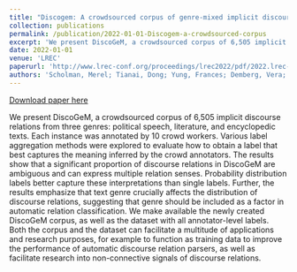 ```yaml
---
title: "Discogem: A crowdsourced corpus of genre-mixed implicit discourse relations"
collection: publications
permalink: /publication/2022-01-01-Discogem-a-crowdsourced-corpus
excerpt: 'We present DiscoGeM, a crowdsourced corpus of 6,505 implicit discourse relations from three genres: political speech, literature, and encyclopedic texts. Each instance was annotated by 10 crowd workers. Various label aggregation methods were explored to evaluate how to obtain a label that best captures the meaning inferred by the crowd annotators. The results show that a significant proportion of discourse relations in DiscoGeM are ambiguous and can express multiple relation senses. Probability distribution labels better capture these interpretations than single labels. Further, the results emphasize that text genre crucially affects the distribution of discourse relations, suggesting that genre should be included as a factor in automatic relation classification. We make available the newly created DiscoGeM corpus, as well as the dataset with all annotator-level labels. Both the corpus and the dataset can facilitate a multitude of applications and research purposes, for example to function as training data to improve the performance of automatic discourse relation parsers, as well as facilitate research into non-connective signals of discourse relations.'
date: 2022-01-01
venue: 'LREC'
paperurl: 'http://www.lrec-conf.org/proceedings/lrec2022/pdf/2022.lrec-1.351.pdf'
authors: 'Scholman, Merel; Tianai, Dong; Yung, Frances; Demberg, Vera; '
---
```


<a href='http://www.lrec-conf.org/proceedings/lrec2022/pdf/2022.lrec-1.351.pdf'>Download paper here</a>

We present DiscoGeM, a crowdsourced corpus of 6,505 implicit discourse relations from three genres: political speech, literature, and encyclopedic texts. Each instance was annotated by 10 crowd workers. Various label aggregation methods were explored to evaluate how to obtain a label that best captures the meaning inferred by the crowd annotators. The results show that a significant proportion of discourse relations in DiscoGeM are ambiguous and can express multiple relation senses. Probability distribution labels better capture these interpretations than single labels. Further, the results emphasize that text genre crucially affects the distribution of discourse relations, suggesting that genre should be included as a factor in automatic relation classification. We make available the newly created DiscoGeM corpus, as well as the dataset with all annotator-level labels. Both the corpus and the dataset can facilitate a multitude of applications and research purposes, for example to function as training data to improve the performance of automatic discourse relation parsers, as well as facilitate research into non-connective signals of discourse relations.
